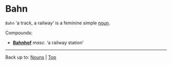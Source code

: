 # Bahn

`Bahn` ‘a track, a railway’ is a feminine simple [noun](../../index.md).

Compounds:
- **[Bahnhof](../../b/ba/Bahnhof.md)** *masc.* ‘a railway station’

----

Back up to: [Nouns](../../index.md) | [Top](../../../index.md)
